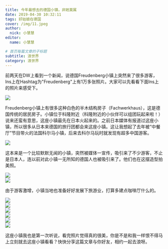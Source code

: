 ```yaml
---
title: 今年最想去的德国小镇，非她莫属
date: 2019-04-30 10:32:11
tags: 好姑娘在德国
cover: /img/11.jpeg
author: 
  nick: 小慧慧
editor:
  name: 小慧慧

# 首页每篇文章的子标题
subtitle: 浪世界
category: 浪世界
---
```


前两天在DW上看到一个新闻，说德国Freudenberg小镇上突然来了很多游客，Ins上在Hashtag为"Freudenberg"上有1万多张照片。大家可以先看看下面Ins上的照片来感受下。


<img src="https://mmbiz.qpic.cn/mmbiz_jpg/rW3MWnUicJ7dictoQC7Xmk2EYPNwXxZlBKVqc7ibJllaCq1hNaGZ9Jm8v7bl7BFJJTibicr9YU41tTtjFzCPCicqa4Lw/640?wx_fmt=jpeg"  style=" display: block; margin: 0 auto;" />
  

Freudenberg小镇上有很多这种白色的半木结构房子（Fachwerkhaus），这是德国传统的居民房子。小镇位于科隆附近（科隆附近的小伙伴可以组团玩起来啦！）说来还蛮有意思，这座小镇最先在日本火起来的。之前日本媒体有报道过这座小镇，所以很多从日本来德国的旅行团都会来这座小镇。这让我想起了去年被“中餐厅”节目带火的法国科尔马小镇，后来去科尔马玩时就发现有超多中国游客。



<img src="https://mmbiz.qpic.cn/mmbiz_jpg/rW3MWnUicJ7dictoQC7Xmk2EYPNwXxZlBKQN8yhtf0Cl3KX4qArkNojKV8tCSDyUxBtjGYicK0Yex99KfDRTyGP8w/640?wx_fmt=jpeg"  style=" display: block; margin: 0 auto;" />

  

这本来是一个比较默默无闻的小镇，突然被媒体一宣传，吸引来了不少游客，不止是日本人，连以前对此小镇一无所知的德国人也被吸引来了。他们也在这摆造型拍美照。

<img src="https://mmbiz.qpic.cn/mmbiz_jpg/rW3MWnUicJ7dictoQC7Xmk2EYPNwXxZlBKwIl5y37alzRWFnZ4QEXYYHgSZxvIyTuT7dvTplxaBhq0xhickCeDia3w/640?wx_fmt=jpeg"  style=" display: block; margin: 0 auto;" />


<img src="https://mmbiz.qpic.cn/mmbiz_jpg/rW3MWnUicJ7dictoQC7Xmk2EYPNwXxZlBKHz4RLNOuZJSib5jPu9C4VeKzwzgxiaG6FuAtFrZ42pNpfg5W9nmRjKTQ/640?wx_fmt=jpeg"  style=" display: block; margin: 0 auto;" />
  

由于游客激增，小镇当地也准备好好发展下旅游业，打算多建点咖啡厅什么的。


<img src="https://mmbiz.qpic.cn/mmbiz_jpg/rW3MWnUicJ7dictoQC7Xmk2EYPNwXxZlBK8ob806vbwz673u5eNlTwfMFCaazrhPrmN9wpUTotLl4EDicWlwHQpoA/640?wx_fmt=jpeg"  style=" display: block; margin: 0 auto;" />



<img src="https://mmbiz.qpic.cn/mmbiz_jpg/rW3MWnUicJ7dictoQC7Xmk2EYPNwXxZlBKgTQo4tZynrmelUdcjWHpUV4ia0OEic8E93PIQRLLmUFiaicVvkGrHYNYwg/640?wx_fmt=jpeg"  style=" display: block; margin: 0 auto;" />

  

<img src="https://mmbiz.qpic.cn/mmbiz_jpg/rW3MWnUicJ7dictoQC7Xmk2EYPNwXxZlBKVUziaewWoppLl2pU5Ohic0P6icZtnJVPR5iandXsa9qlNgdsOyMSCOhJCg/640?wx_fmt=jpeg"  style=" display: block; margin: 0 auto;" />



<img src="https://mmbiz.qpic.cn/mmbiz_jpg/rW3MWnUicJ7dictoQC7Xmk2EYPNwXxZlBKG4a8mEK7ygEoSacM3YV2YOT5FdJjjYYs2IzYnQ1h4DQzGcdJnTESeg/640?wx_fmt=jpeg"  style=" display: block; margin: 0 auto;" />


<img src="https://mmbiz.qpic.cn/mmbiz_jpg/rW3MWnUicJ7dictoQC7Xmk2EYPNwXxZlBKpdjTHXdL3FIhw6So57IgmI8cLvHBx0JLT5WaAC1NU7rRlRQ1p1Jzdw/640?wx_fmt=jpeg"  style=" display: block; margin: 0 auto;" />



<img src="https://mmbiz.qpic.cn/mmbiz_jpg/rW3MWnUicJ7dictoQC7Xmk2EYPNwXxZlBK59SpOkuk6F96L7NJ2bOUZ9mB21M8chco99ibib1jShKA89yXQJibiaI17Q/640?wx_fmt=jpeg"  style=" display: block; margin: 0 auto;" />

  

这座小镇我也是第一次听说，看完照片觉得真的很美，你是不是和我一样恨不得马上立刻就去这座小镇看看？快快分享这篇文章与你好友，相约一起去浪呀。